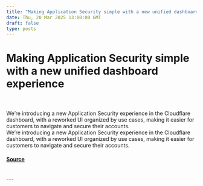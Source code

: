 ```yaml
---
title: "Making Application Security simple with a new unified dashboard experience"
date: Thu, 20 Mar 2025 13:00:00 GMT
draft: false
type: posts
---
```

# Making Application Security simple with a new unified dashboard experience

<br/>

<br/>
 We’re introducing a new Application Security experience in the Cloudflare dashboard, with a reworked UI organized by use cases, making it easier for customers to navigate and secure their accounts. 
<br/>
We’re introducing a new Application Security experience in the Cloudflare dashboard, with a reworked UI organized by use cases, making it easier for customers to navigate and secure their accounts.

#### [Source](https://blog.cloudflare.com/new-application-security-experience/)

<br/>
---
